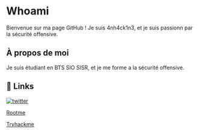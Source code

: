 # Whoami

Bienvenue sur ma page GitHub ! Je suis 4nh4ck1n3, et je suis passionn par la sécurité offensive. 

## À propos de moi

Je suis étudiant en BTS SIO SISR, et je me forme a la sécurité offensive.





## 🔗 Links
[![twitter](https://img.shields.io/badge/twitter-1DA1F2?style=for-the-badge&logo=twitter&logoColor=white)](https://twitter.com/LeandreOnizuka)

[Rootme](https://www.root-me.org/4nh4ck1n3)

[Tryhackme](https://tryhackme.com/p/leandreonizuka84) 
